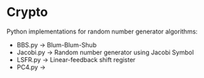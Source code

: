 # Crypto

Python implementations for random number generator algorithms:
  - BBS.py -> Blum-Blum-Shub
  - Jacobi.py -> Random number generator using Jacobi Symbol
  - LSFR.py -> Linear-feedback shift register
  - PC4.py -> 
